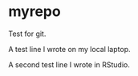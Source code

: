 # myrepo
Test for git.

A  test line I wrote on my local laptop.

A second test line I wrote in RStudio.
